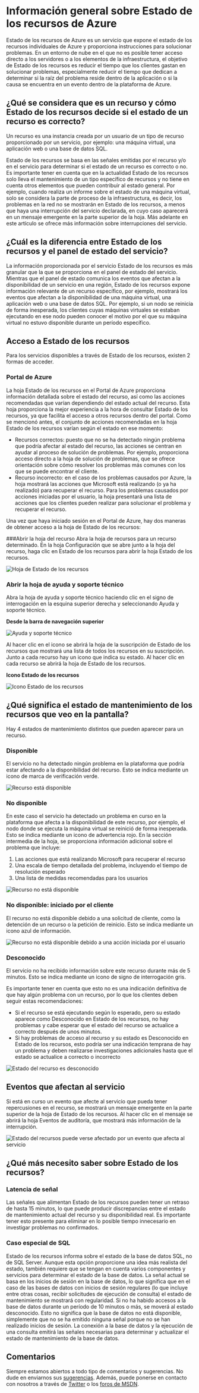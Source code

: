 <properties
   pageTitle="Información general sobre Estado de los recursos de Azure | Microsoft Azure"
   description="Estado de los recursos de Azure. Información general"
   services="Resource health"
   documentationCenter="dev-center-name"
   authors="BernardoAMunoz"
   manager=""
   editor=""/>

<tags
   ms.service="resource-health"
   ms.devlang="na"
   ms.topic="article"
   ms.tgt_pltfrm="na"
   ms.workload="Supportability"
   ms.date="06/01/2016"
   ms.author="BernardoAMunoz"/>

# Información general sobre Estado de los recursos de Azure

Estado de los recursos de Azure es un servicio que expone el estado de los recursos individuales de Azure y proporciona instrucciones para solucionar problemas. En un entorno de nube en el que no es posible tener acceso directo a los servidores o a los elementos de la infraestructura, el objetivo de Estado de los recursos es reducir el tiempo que los clientes gastan en solucionar problemas, especialmente reducir el tiempo que dedican a determinar si la raíz del problema reside dentro de la aplicación o si la causa se encuentra en un evento dentro de la plataforma de Azure.

## ¿Qué se considera que es un recurso y cómo Estado de los recursos decide si el estado de un recurso es correcto? 
Un recurso es una instancia creada por un usuario de un tipo de recurso proporcionado por un servicio, por ejemplo: una máquina virtual, una aplicación web o una base de datos SQL.

Estado de los recursos se basa en las señales emitidas por el recurso y/o en el servicio para determinar si el estado de un recurso es correcto o no. Es importante tener en cuenta que en la actualidad Estado de los recursos solo lleva el mantenimiento de un tipo específico de recursos y no tiene en cuenta otros elementos que pueden contribuir al estado general. Por ejemplo, cuando realiza un informe sobre el estado de una máquina virtual, solo se considera la parte de proceso de la infraestructura, es decir, los problemas en la red no se mostrarán en Estado de los recursos, a menos que haya una interrupción del servicio declarada, en cuyo caso aparecerá en un mensaje emergente en la parte superior de la hoja. Más adelante en este artículo se ofrece más información sobre interrupciones del servicio.

## ¿Cuál es la diferencia entre Estado de los recursos y el panel de estado del servicio?

La información proporcionada por el servicio Estado de los recursos es más granular que la que se proporciona en el panel de estado del servicio. Mientras que el panel de estado comunica los eventos que afectan a la disponibilidad de un servicio en una región, Estado de los recursos expone información relevante de un recurso específico, por ejemplo, mostrará los eventos que afectan a la disponibilidad de una máquina virtual, una aplicación web o una base de datos SQL. Por ejemplo, si un nodo se reinicia de forma inesperada, los clientes cuyas máquinas virtuales se estaban ejecutando en ese nodo pueden conocer el motivo por el que su máquina virtual no estuvo disponible durante un período específico.

## Acceso a Estado de los recursos
Para los servicios disponibles a través de Estado de los recursos, existen 2 formas de acceder.

### Portal de Azure
La hoja Estado de los recursos en el Portal de Azure proporciona información detallada sobre el estado del recurso, así como las acciones recomendadas que varían dependiendo del estado actual del recurso. Esta hoja proporciona la mejor experiencia a la hora de consultar Estado de los recursos, ya que facilita el acceso a otros recursos dentro del portal. Como se mencionó antes, el conjunto de acciones recomendadas en la hoja Estado de los recursos varían según el estado en ese momento:

* Recursos correctos: puesto que no se ha detectado ningún problema que podría afectar al estado del recurso, las acciones se centran en ayudar al proceso de solución de problemas. Por ejemplo, proporciona acceso directo a la hoja de solución de problemas, que se ofrece orientación sobre cómo resolver los problemas más comunes con los que se puede encontrar el cliente.
* Recurso incorrecto: en el caso de los problemas causados por Azure, la hoja mostrará las acciones que Microsoft está realizando (o ya ha realizado) para recuperar el recurso. Para los problemas causados por acciones iniciadas por el usuario, la hoja presentará una lista de acciones que los clientes pueden realizar para solucionar el problema y recuperar el recurso.

Una vez que haya iniciado sesión en el Portal de Azure, hay dos maneras de obtener acceso a la hoja de Estado de los recursos:

###Abrir la hoja del recurso
Abra la hoja de recursos para un recurso determinado. En la hoja Configuración que se abre junto a la hoja del recurso, haga clic en Estado de los recursos para abrir la hoja Estado de los recursos.

![Hoja de Estado de los recursos](./media/resource-health-overview/resourceBladeAndResourceHealth.png)

### Abrir la hoja de ayuda y soporte técnico
Abra la hoja de ayuda y soporte técnico haciendo clic en el signo de interrogación en la esquina superior derecha y seleccionando Ayuda y soporte técnico.

**Desde la barra de navegación superior**

![Ayuda y soporte técnico](./media/resource-health-overview/HelpAndSupport.png)

Al hacer clic en el icono se abrirá la hoja de la suscripción de Estado de los recursos que mostrará una lista de todos los recursos en su suscripción. Junto a cada recurso hay un icono que indica su estado. Al hacer clic en cada recurso se abrirá la hoja de Estado de los recursos.

**Icono Estado de los recursos**

![Icono Estado de los recursos](./media/resource-health-overview/resourceHealthTile.png)

## ¿Qué significa el estado de mantenimiento de los recursos que veo en la pantalla?
Hay 4 estados de mantenimiento distintos que pueden aparecer para un recurso.

### Disponible
El servicio no ha detectado ningún problema en la plataforma que podría estar afectando a la disponibilidad del recurso. Esto se indica mediante un icono de marca de verificación verde.

![Recurso está disponible](./media/resource-health-overview/Available.png)

### No disponible

En este caso el servicio ha detectado un problema en curso en la plataforma que afecta a la disponibilidad de este recurso, por ejemplo, el nodo donde se ejecuta la máquina virtual se reinició de forma inesperada. Esto se indica mediante un icono de advertencia rojo. En la sección intermedia de la hoja, se proporciona información adicional sobre el problema que incluye:

1.	Las acciones que está realizando Microsoft para recuperar el recurso
2.	Una escala de tiempo detallada del problema, incluyendo el tiempo de resolución esperado
3.	Una lista de medidas recomendadas para los usuarios

![Recurso no está disponible](./media/resource-health-overview/Unavailable.png)

### No disponible: iniciado por el cliente
El recurso no está disponible debido a una solicitud de cliente, como la detención de un recurso o la petición de reinicio. Esto se indica mediante un icono azul de información.

![Recurso no está disponible debido a una acción iniciada por el usuario](./media/resource-health-overview/userInitiated.png)

### Desconocido
El servicio no ha recibido información sobre este recurso durante más de 5 minutos. Esto se indica mediante un icono de signo de interrogación gris.

Es importante tener en cuenta que esto no es una indicación definitiva de que hay algún problema con un recurso, por lo que los clientes deben seguir estas recomendaciones:

* Si el recurso se está ejecutando según lo esperado, pero su estado aparece como Desconocido en Estado de los recursos, no hay problemas y cabe esperar que el estado del recurso se actualice a correcto después de unos minutos.
* Si hay problemas de acceso al recurso y su estado es Desconocido en Estado de los recursos, esto podría ser una indicación temprana de hay un problema y deben realizarse investigaciones adicionales hasta que el estado se actualice a correcto o incorrecto

![Estado del recurso es desconocido](./media/resource-health-overview/unknown.png)

## Eventos que afectan al servicio
Si está en curso un evento que afecte al servicio que pueda tener repercusiones en el recurso, se mostrará un mensaje emergente en la parte superior de la hoja de Estado de los recursos. Al hacer clic en el mensaje se abrirá la hoja Eventos de auditoría, que mostrará más información de la interrupción.

![Estado del recursos puede verse afectado por un evento que afecta al servicio](./media/resource-health-overview/serviceImpactingEvent.png)

## ¿Qué más necesito saber sobre Estado de los recursos?

### Latencia de señal
Las señales que alimentan Estado de los recursos pueden tener un retraso de hasta 15 minutos, lo que puede producir discrepancias entre el estado de mantenimiento actual del recurso y su disponibilidad real. Es importante tener esto presente para eliminar en lo posible tiempo innecesario en investigar problemas no confirmados.

### Caso especial de SQL 
Estado de los recursos informa sobre el estado de la base de datos SQL, no de SQL Server. Aunque esta opción proporcione una idea más realista del estado, también requiere que se tengan en cuenta varios componentes y servicios para determinar el estado de la base de datos. La señal actual se basa en los inicios de sesión en la base de datos, lo que significa que en el caso de las bases de datos con inicios de sesión regulares (lo que incluye entre otras cosas, recibir solicitudes de ejecución de consulta) el estado de mantenimiento se mostrará con regularidad. Si no ha habido accesos a la base de datos durante un período de 10 minutos o más, se moverá al estado desconocido. Esto no significa que la base de datos no está disponible, simplemente que no se ha emitido ninguna señal porque no se han realizado inicios de sesión. La conexión a la base de datos y la ejecución de una consulta emitirá las señales necesarias para determinar y actualizar el estado de mantenimiento de la base de datos.

## Comentarios
Siempre estamos abiertos a todo tipo de comentarios y sugerencias. No dude en enviarnos sus [sugerencias](https://feedback.azure.com/forums/266794-support-feedback). Además, puede ponerse en contacto con nosotros a través de [Twitter](https://twitter.com/azuresupport) o los [foros de MSDN](https://social.msdn.microsoft.com/Forums/azure).

<!---HONumber=AcomDC_0831_2016-->